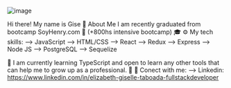 ![image](https://res.cloudinary.com/practicaldev/image/fetch/s--maNcLznd--/c_imagga_scale,f_auto,fl_progressive,h_420,q_66,w_1000/https://thepracticaldev.s3.amazonaws.com/i/5riaredf08hjlg7985m3.gif)

Hi there! My name is Gise 👋
About Me
I am recently graduated from bootcamp SoyHenry.com 🚀 (+800hs intensive bootcamp) 🎓
⚙️ My tech skills:
--> JavaScript
--> HTML/CSS
--> React
--> Redux
--> Express
--> Node JS
--> PostgreSQL
--> Sequelize

🔬 I am currently learning TypeScript and open to learn any other tools that can help me to grow up as a professional. 🙌
💬 Conect with me:
--> Linkedin: https://www.linkedin.com/in/elizabeth-giselle-taboada-fullstackdeveloper

